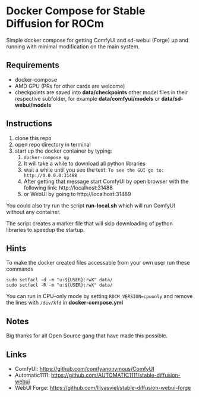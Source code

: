 # Docker Compose for Stable Diffusion for ROCm

Simple docker compose for getting ComfyUI and sd-webui (Forge) up and running with minimal modification on the main system.

## Requirements

* docker-compose
* AMD GPU (PRs for other cards are welcome)
* checkpoints are saved into **data/checkpoints** other model files in their respective subfolder, for example
  **data/comfyui/models** or **data/sd-webui/models**

## Instructions

1. clone this repo
2. open repo directory in terminal
3. start up the docker container by typing:
   1. `docker-compose up`
   2. It will take a while to download all python libraries
   3. wait a while until you see the text:  `To see the GUI go to: http://0.0.0.0:31488`
   4. After getting that message start ComfyUI by open browser with the following link: http://localhost:31488
   5. or WebUI by going to http://localhost:31489

You could also try run the script **run-local.sh** which will run ComfyUI without any container.

The script creates a marker file that will skip downloading of python libraries to speedup the startup.

## Hints

To make the docker created files accessable from your own user run these commands

```
sudo setfacl -d -m "u:${USER}:rwX" data/
sudo setfacl -R -m "u:${USER}:rwX" data/
```

You can run in CPU-only mode by setting `ROCM_VERSION=cpuonly` and remove the lines with `/dev/kfd` in **docker-compose.yml**


## Notes

Big thanks for all Open Source gang that have made this possible.

## Links

* ComfyUI: https://github.com/comfyanonymous/ComfyUI
* Automatic1111: https://github.com/AUTOMATIC1111/stable-diffusion-webui
* WebUI Forge: https://github.com/lllyasviel/stable-diffusion-webui-forge

